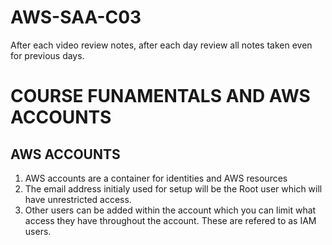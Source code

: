 # AWS-SAA-C03  
After each video review notes, after each day review all notes taken even for previous days.

# COURSE FUNAMENTALS AND AWS ACCOUNTS

## AWS ACCOUNTS
1. AWS accounts are a container for identities and AWS resources
2. The email address initialy used for setup will be the Root user which will have unrestricted access.
3. Other users can be added within the account which you can limit what access they have throughout the account. These are refered to as IAM users.

##


   
